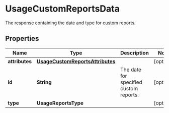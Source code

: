 # UsageCustomReportsData

The response containing the date and type for custom reports.

## Properties

| Name           | Type                                                                | Description                            | Notes      |
| -------------- | ------------------------------------------------------------------- | -------------------------------------- | ---------- |
| **attributes** | [**UsageCustomReportsAttributes**](UsageCustomReportsAttributes.md) |                                        | [optional] |
| **id**         | **String**                                                          | The date for specified custom reports. | [optional] |
| **type**       | **UsageReportsType**                                                |                                        | [optional] |
